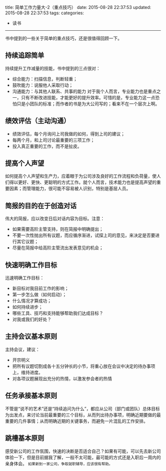 title: 简单工作力量大-2（重点技巧）
date: 2015-08-28 22:37:53
updated: 2015-08-28 22:37:53
tags:
categories:
- 读书
---
书中提到的一些关于简单的重点技巧，还是很值得回顾一下。

## 持续追踪简单

持续提升工作减量的技能，书中提到的三点很对：
+ 综合能力：扫描信息，判断轻重；
+ 鼓吹能力：说服他人采取行动；
+ 沟通能力：与其他人联系、共事的能力
对于我个人而言，专业能力也是重点之一，只有不断改进技能，才能更好的提升效率。可惜的是，专业能力这一点恐怕只是小团队的标准；而作者的书是为大公司写的；看来不在一个层次上啊。

## 绩效评估（主动沟通）

+ 绩效评估，每个月询问上司我做的如何，得到上司的建议；
+ 每两个月，和上司讨论最重要的三项工作；
+ 投入真正重要的工作，而不是扯皮。

## 提高个人声望

如何提高个人声望和生产力，应着眼于为公司涉及良好的工作流程和负荷量，使人们得以更好、更快、更聪明的方式工作。就个人而言，技术能力也是提高声望的重要因素；而管理能力，很可能不容易被人识别，特别是基层人员。

## 简报的目的在于创造对话

伟大的简报，应以改变日后对话内容为目标。注意：
+ 如果需要高阶主管支持，则在简报中明确提出；
+ 不要一次性抛出所有议题，而应循序渐进，试探上司的意见，来决定是否要进行其它议题；
+ 尽量在简报中给高阶主管流出发表意见的机会；

## 快速明确工作目标

迅速明确工作目标：
+ 新目标对我目前工作的影响；
+ 第一步怎么做（如何启动）；
+ 什么情况才算成功；
+ 如何持续进步；
+ 哪些工具、技巧和支持能够帮助我们达成目标？
+ 对我或我们的好处？

## 主持会议基本原则

主持会议，建议：
+ 开宗明义
+ 把所有议题切割成各十五分钟长的小节，将重心放在会议中决定的待办事项上，维持进度。
+ 对各项议题展现出充分的热情，以激发参会者的热情

## 任务承接基本原则

不管是“说不的艺术”还是“持续追问为什么”，都应从公司（部门或团队）总体目标为出发点，来讨论当前最重要的三个目标，从而列出待办事项，明确近期要做的最重要的几件事情；从而明确近期的关键事务，而避免一片混乱的工作安排。

## 跳槽基本原则

感受新公司的工作氛围，快速的决断是否适合自己？如果有可能，可以先去新公司体验一下，但是目前据我了解，一般不太可能，最可能的方式还是入职后一周内的亲身体会。
`如果新到一家公司，争取就职辅导，应该很有帮助。`






